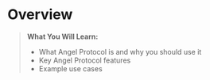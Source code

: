 # Overview

> **What You Will Learn:** 
> - What Angel Protocol is and why you should use it
> - Key Angel Protocol features
> - Example use cases
